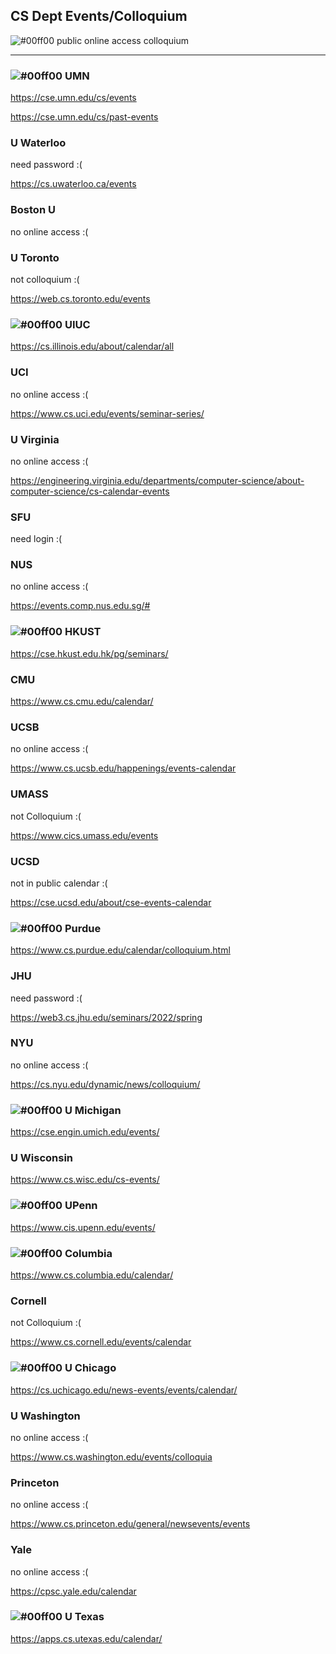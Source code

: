## CS Dept Events/Colloquium

![#00ff00](https://via.placeholder.com/15/00ff00/000000?text=+) public online access colloquium

---------------------------------------------

###  ![#00ff00](https://via.placeholder.com/15/00ff00/000000?text=+)  UMN


https://cse.umn.edu/cs/events

https://cse.umn.edu/cs/past-events


### U Waterloo

need password :(

https://cs.uwaterloo.ca/events

### Boston U

no online access :(



### U Toronto

not colloquium :(

https://web.cs.toronto.edu/events


###  ![#00ff00](https://via.placeholder.com/15/00ff00/000000?text=+)  UIUC

https://cs.illinois.edu/about/calendar/all

### UCI

no online access :(

https://www.cs.uci.edu/events/seminar-series/


### U Virginia

no online access :(

https://engineering.virginia.edu/departments/computer-science/about-computer-science/cs-calendar-events


### SFU

need login :(


### NUS

no online access :(

https://events.comp.nus.edu.sg/#


### ![#00ff00](https://via.placeholder.com/15/00ff00/000000?text=+)   HKUST

https://cse.hkust.edu.hk/pg/seminars/


### CMU

https://www.cs.cmu.edu/calendar/

### UCSB

no online access :(

https://www.cs.ucsb.edu/happenings/events-calendar

### UMASS

not Colloquium :(

https://www.cics.umass.edu/events

### UCSD

not in public calendar :(

https://cse.ucsd.edu/about/cse-events-calendar

###  ![#00ff00](https://via.placeholder.com/15/00ff00/000000?text=+)  Purdue

https://www.cs.purdue.edu/calendar/colloquium.html

### JHU

need password :(

https://web3.cs.jhu.edu/seminars/2022/spring

### NYU

no online access :(

https://cs.nyu.edu/dynamic/news/colloquium/

### ![#00ff00](https://via.placeholder.com/15/00ff00/000000?text=+)  U Michigan

https://cse.engin.umich.edu/events/

### U Wisconsin

https://www.cs.wisc.edu/cs-events/

### ![#00ff00](https://via.placeholder.com/15/00ff00/000000?text=+)  UPenn     

https://www.cis.upenn.edu/events/

###  ![#00ff00](https://via.placeholder.com/15/00ff00/000000?text=+)  Columbia

https://www.cs.columbia.edu/calendar/

### Cornell

not Colloquium :(

https://www.cs.cornell.edu/events/calendar


###  ![#00ff00](https://via.placeholder.com/15/00ff00/000000?text=+)  U Chicago

https://cs.uchicago.edu/news-events/events/calendar/

### U Washington

no online access :(

https://www.cs.washington.edu/events/colloquia


### Princeton

no online access :(

https://www.cs.princeton.edu/general/newsevents/events


### Yale


no online access :(

https://cpsc.yale.edu/calendar


### ![#00ff00](https://via.placeholder.com/15/00ff00/000000?text=+)  U Texas

https://apps.cs.utexas.edu/calendar/

